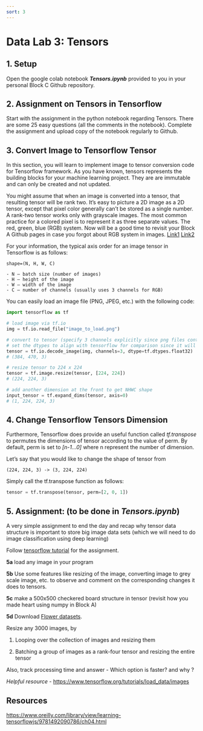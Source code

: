 ```yaml
---
sort: 3
---
```


# Data Lab 3: Tensors

## 1. Setup  
Open the google colab notebook _**Tensors.ipynb**_ provided to you in your personal Block C Github repository.  

## 2. Assignment on Tensors in Tensorflow
Start with the assignment in the python notebook regarding Tensors. There are some 25 easy questions (all the comments in the notebook). Complete the assignment and upload copy of the notebook regularly to Github. 

## 3. Convert Image to Tensorflow Tensor

In this section, you will learn to implement image to tensor conversion code for Tensorflow framework.
As you have known, tensors represents the building blocks for your machine learning project. They are are immutable and can only be created and not updated. 

You might assume that when an image is converted into a tensor, that resulting tensor will be rank two. It’s easy to picture a 2D image as a 2D tensor, except that pixel color generally can’t be stored as a single number. A rank-two tensor works only with grayscale images. The most common practice for a colored pixel is to represent it as three separate values. The red, green, blue (RGB) system. Now will be a good time to revisit your Block A Github pages in case you forgot about RGB system in images.
[Link1](https://adsai.buas.nl/Study%20Content/Programming/8.DataLabPR2.html#3-pythoshop)
[Link2](https://adsai.buas.nl/Study%20Content/Programming/9.Python%20Image%20Processing.html) 

For your information, the typical axis order for an image tensor in Tensorflow is as follows:

```
shape=(N, H, W, C)

- N — batch size (number of images)
- H — height of the image
- W — width of the image
- C — number of channels (usually uses 3 channels for RGB)
```

You can easily load an image file (PNG, JPEG, etc.) with the following code:

```python
import tensorflow as tf

# load image via tf.io
img = tf.io.read_file("image_to_load.png")

# convert to tensor (specify 3 channels explicitly since png files contains additional alpha channel)
# set the dtypes to align with tensorflow for comparison since it will use uint8 by default
tensor = tf.io.decode_image(img, channels=3, dtype=tf.dtypes.float32)
# (384, 470, 3)

# resize tensor to 224 x 224
tensor = tf.image.resize(tensor, [224, 224])
# (224, 224, 3)

# add another dimension at the front to get NHWC shape
input_tensor = tf.expand_dims(tensor, axis=0)
# (1, 224, 224, 3)
```

## 4. Change Tensorflow Tensors Dimension
Furthermore, Tensorflow does provide an useful function called _tf.transpose_ to permutes the dimensions of tensor according to the value of perm. By default, perm is set to _[n-1…0]_ where n represent the number of dimension.

Let’s say that you would like to change the shape of tensor from
```
(224, 224, 3) -> (3, 224, 224)
```

Simply call the tf.transpose function as follows:
```python
tensor = tf.transpose(tensor, perm=[2, 0, 1])
```

## 5. Assignment: (to be done in _**Tensors.ipynb**_)
A very simple assignment to end the day and recap why tensor data structure is important to store big image data sets (which we will need to do image classification using deep learning)

Follow [tensorflow tutorial](https://www.tensorflow.org/addons/tutorials/image_ops) for the assignment.

__5a__ load any image in your program

__5b__ Use some features like resizing of the image, converting image to grey scale image, etc. to observe and comment on the corresponding changes it does to tensors.

__5c__ make a 500x500 checkered board structure in tensor (revisit how you made heart using numpy in Block A)

__5d__ Download [Flower datasets](https://storage.googleapis.com/download.tensorflow.org/example_images/flower_photos.tgz).

Resize any 3000 images, by

1) Looping over the collection of images and resizing them

2) Batching a group of images as a rank-four tensor and resizing the entire tensor

Also, track processing time and answer - Which option is faster? and why ?

_Helpful resource_ - https://www.tensorflow.org/tutorials/load_data/images


## Resources
https://www.oreilly.com/library/view/learning-tensorflowjs/9781492090786/ch04.html
